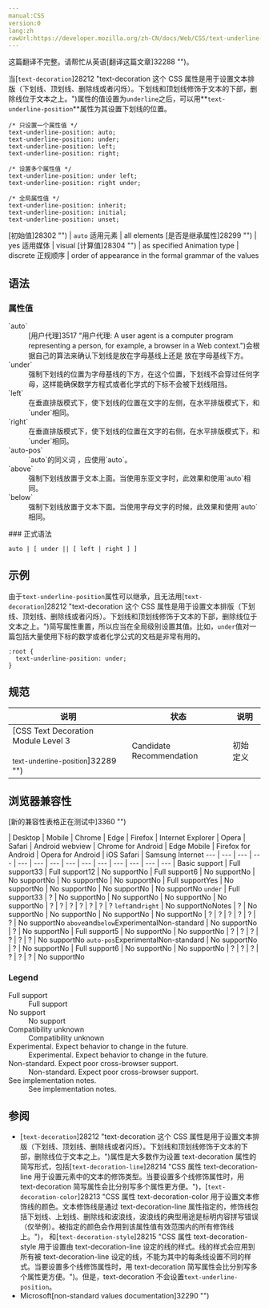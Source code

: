 ```yaml
---
manual:CSS
version:0
lang:zh
rawUrl:https://developer.mozilla.org/zh-CN/docs/Web/CSS/text-underline-position
---
```




这篇翻译不完整。请帮忙从英语[翻译这篇文章]32288 "")。




当[`text-decoration`]28212 "text-decoration 这个 CSS 属性是用于设置文本排版（下划线、顶划线、删除线或者闪烁）。下划线和顶划线修饰于文本的下部，删除线位于文本之上。")属性的值设置为`underline`之后，可以用**`text-underline-position`**属性为其设置下划线的位置。


```
/* 只设置一个属性值 */
text-underline-position: auto;
text-underline-position: under;
text-underline-position: left;
text-underline-position: right;

/* 设置多个属性值 */
text-underline-position: under left;
text-underline-position: right under;

/* 全局属性值 */
text-underline-position: inherit;
text-underline-position: initial;
text-underline-position: unset;
```

[初始值]28302 "") | `auto` 
适用元素 | all elements 
[是否是继承属性]28299 "") | yes 
适用媒体 | visual 
[计算值]28304 "") | as specified 
Animation type | discrete 
正规顺序 | order of appearance in the formal grammar of the values 


## 语法<a name="语法"></a>

### 属性值<a name="属性值"></a>
<dl><dt id=''>`auto`</dt><dd>[用户代理]3517 "用户代理: A user agent is a computer program representing a person, for example, a browser in a Web context.")会根据自己的算法来确认下划线是放在字母基线上还是 放在字母基线下方。</dd><dt id=''>`under`</dt><dd>强制下划线的位置为字母基线的下方，在这个位置，下划线不会穿过任何字母，这样能确保数学方程式或者化学式的下标不会被下划线阻挡。</dd><dt id=''>`left`</dt><dd>在垂直排版模式下，使下划线的位置在文字的左侧，在水平排版模式下，和`under`相同。</dd><dt id=''>`right`</dt><dd>在垂直排版模式下，使下划线的位置在文字的右侧，在水平排版模式下，和`under`相同。</dd><dt id=''>`auto-pos`<i></i></dt><dd>`auto`的同义词 ，应使用`auto`。</dd><dt id=''>`above`<i></i></dt><dd>强制下划线放置于文本上面。当使用东亚文字时，此效果和使用`auto`相同。</dd><dt id=''>`below`<i></i></dt><dd>强制下划线放置于文本下面。当使用字母文字的时候，此效果和使用`auto`相同。</dd></dl>
### 正式语法<a name="正式语法"></a>

```
auto | [ under || [ left | right ] ]
```

## 示例<a name="示例"></a>


由于`text-underline-position`属性可以继承，且无法用[`text-decoration`]28212 "text-decoration 这个 CSS 属性是用于设置文本排版（下划线、顶划线、删除线或者闪烁）。下划线和顶划线修饰于文本的下部，删除线位于文本之上。")简写属性重置，所以应当在全局级别设置其值。比如，`under`值对一篇包括大量使用下标的数学或者化学公式的文档是非常有用的。


```
:root {
  text-underline-position: under;
}
```

## 规范<a name="规范"></a>

说明 | 状态 | 说明 
 ---  |  ---  |  ---  | 
[CSS Text Decoration Module Level 3<br></br><small>text-underline-position</small>]32289 "") | Candidate Recommendation | 初始定义 


## 浏览器兼容性<a name="浏览器兼容性"></a>
[新的兼容性表格正在测试中<i></i>]3360 "")

 | <abbr>Desktop<i></i></abbr> | <abbr>Mobile<i></i></abbr> 
 | <abbr>Chrome<i></i></abbr> | <abbr>Edge<i></i></abbr> | <abbr>Firefox<i></i></abbr> | <abbr>Internet Explorer<i></i></abbr> | <abbr>Opera<i></i></abbr> | <abbr>Safari<i></i></abbr> | <abbr>Android webview<i></i></abbr> | <abbr>Chrome for Android<i></i></abbr> | <abbr>Edge Mobile<i></i></abbr> | <abbr>Firefox for Android<i></i></abbr> | <abbr>Opera for Android<i></i></abbr> | <abbr>iOS Safari<i></i></abbr> | <abbr>Samsung Internet<i></i></abbr> 
 ---  |  ---  |  ---  |  ---  |  ---  |  ---  |  ---  |  ---  |  ---  |  ---  |  ---  |  ---  |  ---  |  ---  | 
Basic support | <abbr>Full support</abbr>33 | <abbr>Full support</abbr>12 | <abbr>No support</abbr>No | <abbr>Full support</abbr>6 | <abbr>No support</abbr>No | <abbr>No support</abbr>No | <abbr>No support</abbr>No | <abbr>No support</abbr>No | <abbr>Full support</abbr>Yes | <abbr>No support</abbr>No | <abbr>No support</abbr>No | <abbr>No support</abbr>No | <abbr>No support</abbr>No 
`under` | <abbr>Full support</abbr>33 | <abbr>?</abbr> | <abbr>No support</abbr>No | <abbr>No support</abbr>No | <abbr>No support</abbr>No | <abbr>No support</abbr>No | <abbr>?</abbr> | <abbr>?</abbr> | <abbr>?</abbr> | <abbr>?</abbr> | <abbr>?</abbr> | <abbr>?</abbr> | <abbr>?</abbr> 
`left`and`right` | <abbr>No support</abbr>No<abbr>Notes<i></i></abbr> | <abbr>?</abbr> | <abbr>No support</abbr>No | <abbr>No support</abbr>No | <abbr>No support</abbr>No | <abbr>No support</abbr>No | <abbr>?</abbr> | <abbr>?</abbr> | <abbr>?</abbr> | <abbr>?</abbr> | <abbr>?</abbr> | <abbr>?</abbr> | <abbr>No support</abbr>No 
`above`and`below`<abbr>Experimental<i></i></abbr><abbr>Non-standard<i></i></abbr> | <abbr>No support</abbr>No | <abbr>?</abbr> | <abbr>No support</abbr>No | <abbr>Full support</abbr>5 | <abbr>No support</abbr>No | <abbr>No support</abbr>No | <abbr>?</abbr> | <abbr>?</abbr> | <abbr>?</abbr> | <abbr>?</abbr> | <abbr>?</abbr> | <abbr>?</abbr> | <abbr>No support</abbr>No 
`auto-pos`<abbr>Experimental<i></i></abbr><abbr>Non-standard<i></i></abbr> | <abbr>No support</abbr>No | <abbr>?</abbr> | <abbr>No support</abbr>No | <abbr>Full support</abbr>6 | <abbr>No support</abbr>No | <abbr>No support</abbr>No | <abbr>?</abbr> | <abbr>?</abbr> | <abbr>?</abbr> | <abbr>?</abbr> | <abbr>?</abbr> | <abbr>?</abbr> | <abbr>No support</abbr>No 


### Legend<a name="Legend"></a>
<dl><dt id=''><abbr>Full support</abbr></dt><dd>Full support</dd><dt id=''><abbr>No support</abbr></dt><dd>No support</dd><dt id=''><abbr>Compatibility unknown</abbr></dt><dd>Compatibility unknown</dd><dt id=''><abbr>Experimental. Expect behavior to change in the future.<i></i></abbr></dt><dd>Experimental. Expect behavior to change in the future.</dd><dt id=''><abbr>Non-standard. Expect poor cross-browser support.<i></i></abbr></dt><dd>Non-standard. Expect poor cross-browser support.</dd><dt id=''><abbr>See implementation notes.<i></i></abbr></dt><dd>See implementation notes.</dd></dl>

## 参阅<a name="参阅"></a>

* [`text-decoration`]28212 "text-decoration 这个 CSS 属性是用于设置文本排版（下划线、顶划线、删除线或者闪烁）。下划线和顶划线修饰于文本的下部，删除线位于文本之上。")属性是大多数作为设置 text-decoration 属性的简写形式，包括[`text-decoration-line`]28214 "CSS 属性 text-decoration-line 用于设置元素中的文本的修饰类型。当要设置多个线修饰属性时，用 text-decoration 简写属性会比分别写多个属性更方便。")，[`text-decoration-color`]28213 "CSS 属性 text-decoration-color 用于设置文本修饰线的颜色。文本修饰线是通过 text-decoration-line 属性指定的，修饰线包括下划线、上划线、删除线和波浪线，波浪线的典型用途是标明内容拼写错误（仅举例）。被指定的颜色会作用到该属性值有效范围内的所有修饰线上。")， 和[`text-decoration-style`]28215 "CSS 属性 text-decoration-style 用于设置由 text-decoration-line 设定的线的样式。线的样式会应用到所有被 text-decoration-line 设定的线，不能为其中的每条线设置不同的样式。当要设置多个线修饰属性时，用 text-decoration 简写属性会比分别写多个属性更方便。")。但是，text-decoration 不会设置`text-underline-position`。
* Microsoft[non-standard values documentation]32290 "")



